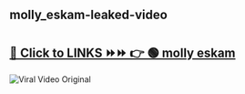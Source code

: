 
 ## molly_eskam-leaked-video 

# <h2><a href="https://clipsfans.com/molly_eskam&ref=git">🔗 Click to LINKS ⏩⏩ 👉 🟢 molly eskam </a></h2>

<a href="https://clipsfans.com/molly_eskam&ref=git" rel="nofollow" data-target="animated-image.originalLink"><img src="https://i.ibb.co.com/xMMVF88/686577567.gif" alt="Viral Video Original" style="max-width: 100%; display: inline-block;" data-target="animated-image.originalImage"></a>
